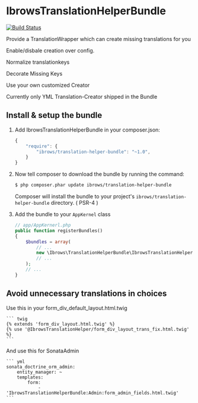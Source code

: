 IbrowsTranslationHelperBundle
=============================

[![Build Status](https://travis-ci.org/ibrows/IbrowsTranslationHelperBundle.svg?branch=master)](https://travis-ci.org/ibrows/IbrowsTranslationHelperBundle)

Provide a TranslationWrapper which can create missing translations for you

Enable/disbale creation over config.

Normalize translationkeys

Decorate Missing Keys

Use your own customized Creator

Currently only YML Translation-Creator shipped in the Bundle


Install & setup the bundle
--------------------------

1. Add IbrowsTranslationHelperBundle in your composer.json:

	```js
	{
	    "require": {
	        "ibrows/translation-helper-bundle": "~1.0",
	    }
	}
	```

2. Now tell composer to download the bundle by running the command:

    ``` bash
    $ php composer.phar update ibrows/translation-helper-bundle
    ```

    Composer will install the bundle to your project's `ibrows/translation-helper-bundle` directory. ( PSR-4 )

3. Add the bundle to your `AppKernel` class

    ``` php
    // app/AppKernerl.php
    public function registerBundles()
    {
        $bundles = array(
            // ...
            new \Ibrows\TranslationHelperBundle\IbrowsTranslationHelperBundle(),
            // ...
        );
        // ...
    }
    ```


Avoid unnecessary translations in choices
-----------------------------------------

Use this in your form_div_default_layout.html.twig

    ``` twig
    {% extends 'form_div_layout.html.twig' %}
    {% use '@IbrowsTranslationHelper/form_div_layout_trans_fix.html.twig' %}
    ```


And use this for SonataAdmin

    ``` yml
    sonata_doctrine_orm_admin:
        entity_manager: ~
        templates:
            form:
                - 'IbrowsTranslationHelperBundle:Admin:form_admin_fields.html.twig'
    ```

